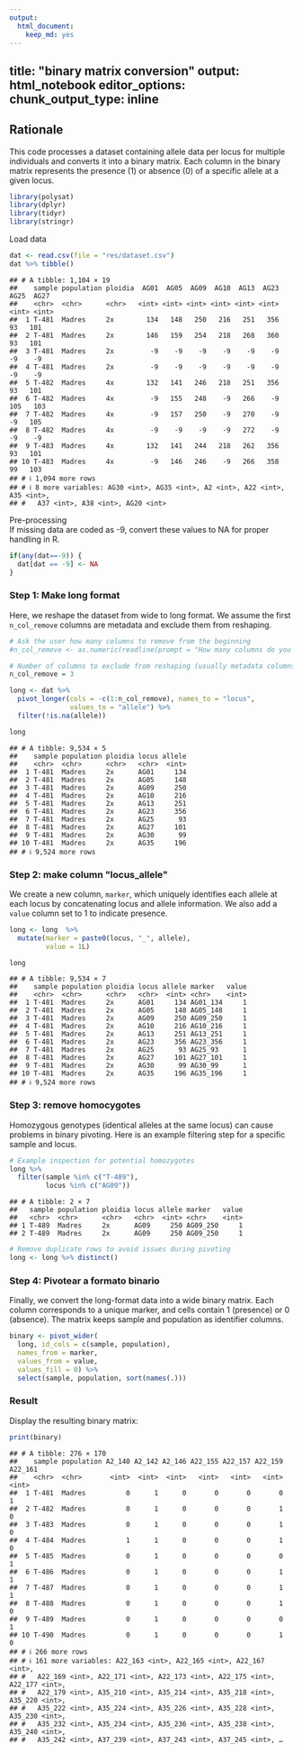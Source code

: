 ```yaml
---
output: 
  html_document: 
    keep_md: yes
---
```

title: "binary matrix conversion"
output: html_notebook
editor_options: 
  chunk_output_type: inline
---

## Rationale
This code processes a dataset containing allele data per locus for multiple individuals and converts it into a binary matrix. Each column in the binary matrix represents the presence (1) or absence (0) of a specific allele at a given locus.



```r
library(polysat)
library(dplyr)
library(tidyr)
library(stringr)
```

Load data 

```r
dat <- read.csv(file = "res/dataset.csv")
dat %>% tibble()
```

```
## # A tibble: 1,104 × 19
##    sample population ploidia  AG01  AG05  AG09  AG10  AG13  AG23  AG25  AG27
##    <chr>  <chr>      <chr>   <int> <int> <int> <int> <int> <int> <int> <int>
##  1 T-481  Madres     2x        134   148   250   216   251   356    93   101
##  2 T-481  Madres     2x        146   159   254   218   268   360    93   101
##  3 T-481  Madres     2x         -9    -9    -9    -9    -9    -9    -9    -9
##  4 T-481  Madres     2x         -9    -9    -9    -9    -9    -9    -9    -9
##  5 T-482  Madres     4x        132   141   246   218   251   356    93   101
##  6 T-482  Madres     4x         -9   155   248    -9   266    -9   105   103
##  7 T-482  Madres     4x         -9   157   250    -9   270    -9    -9   105
##  8 T-482  Madres     4x         -9    -9    -9    -9   272    -9    -9    -9
##  9 T-483  Madres     4x        132   141   244   218   262   356    93   101
## 10 T-483  Madres     4x         -9   146   246    -9   266   358    99   103
## # ℹ 1,094 more rows
## # ℹ 8 more variables: AG30 <int>, AG35 <int>, A2 <int>, A22 <int>, A35 <int>,
## #   A37 <int>, A38 <int>, AG20 <int>
```

Pre-processing   
If missing data are coded as -9, convert these values to NA for proper handling in R. 

```r
if(any(dat==-9)) {
  dat[dat == -9] <- NA
}
```


### Step 1: Make long format
Here, we reshape the dataset from wide to long format. We assume the first `n_col_remove` columns are metadata and exclude them from reshaping.


```r
# Ask the user how many columns to remove from the beginning
#n_col_remove <- as.numeric(readline(prompt = "How many columns do you want to #remove from the start? "))

# Number of columns to exclude from reshaping (usually metadata columns)
n_col_remove = 3

long <- dat %>%
  pivot_longer(cols = -c(1:n_col_remove), names_to = "locus", 
               values_to = "allele") %>%
  filter(!is.na(allele))

long
```

```
## # A tibble: 9,534 × 5
##    sample population ploidia locus allele
##    <chr>  <chr>      <chr>   <chr>  <int>
##  1 T-481  Madres     2x      AG01     134
##  2 T-481  Madres     2x      AG05     148
##  3 T-481  Madres     2x      AG09     250
##  4 T-481  Madres     2x      AG10     216
##  5 T-481  Madres     2x      AG13     251
##  6 T-481  Madres     2x      AG23     356
##  7 T-481  Madres     2x      AG25      93
##  8 T-481  Madres     2x      AG27     101
##  9 T-481  Madres     2x      AG30      99
## 10 T-481  Madres     2x      AG35     196
## # ℹ 9,524 more rows
```

### Step 2: make column "locus_allele"
We create a new column, `marker`, which uniquely identifies each allele at each locus by concatenating locus and allele information. We also add a `value` column set to 1 to indicate presence.

```r
long <- long  %>% 
  mutate(marker = paste0(locus, "_", allele),
         value = 1L)

long
```

```
## # A tibble: 9,534 × 7
##    sample population ploidia locus allele marker   value
##    <chr>  <chr>      <chr>   <chr>  <int> <chr>    <int>
##  1 T-481  Madres     2x      AG01     134 AG01_134     1
##  2 T-481  Madres     2x      AG05     148 AG05_148     1
##  3 T-481  Madres     2x      AG09     250 AG09_250     1
##  4 T-481  Madres     2x      AG10     216 AG10_216     1
##  5 T-481  Madres     2x      AG13     251 AG13_251     1
##  6 T-481  Madres     2x      AG23     356 AG23_356     1
##  7 T-481  Madres     2x      AG25      93 AG25_93      1
##  8 T-481  Madres     2x      AG27     101 AG27_101     1
##  9 T-481  Madres     2x      AG30      99 AG30_99      1
## 10 T-481  Madres     2x      AG35     196 AG35_196     1
## # ℹ 9,524 more rows
```

### Step 3: remove homocygotes

Homozygous genotypes (identical alleles at the same locus) can cause problems in binary pivoting. Here is an example filtering step for a specific sample and locus.


```r
# Example inspection for potential homozygotes
long %>% 
  filter(sample %in% c("T-489"),
         locus %in% c("AG09"))
```

```
## # A tibble: 2 × 7
##   sample population ploidia locus allele marker   value
##   <chr>  <chr>      <chr>   <chr>  <int> <chr>    <int>
## 1 T-489  Madres     2x      AG09     250 AG09_250     1
## 2 T-489  Madres     2x      AG09     250 AG09_250     1
```

```r
# Remove duplicate rows to avoid issues during pivoting
long <- long %>% distinct()
```



### Step 4: Pivotear a formato binario
Finally, we convert the long-format data into a wide binary matrix. Each column corresponds to a unique marker, and cells contain 1 (presence) or 0 (absence). The matrix keeps sample and population as identifier columns.

```r
binary <- pivot_wider(
  long, id_cols = c(sample, population),
  names_from = marker,
  values_from = value,
  values_fill = 0) %>% 
  select(sample, population, sort(names(.))) 
```


### Result
Display the resulting binary matrix:

```r
print(binary)
```

```
## # A tibble: 276 × 170
##    sample population A2_140 A2_142 A2_146 A22_155 A22_157 A22_159 A22_161
##    <chr>  <chr>       <int>  <int>  <int>   <int>   <int>   <int>   <int>
##  1 T-481  Madres          0      1      0       0       0       0       1
##  2 T-482  Madres          0      1      0       0       0       1       0
##  3 T-483  Madres          0      1      0       0       0       1       0
##  4 T-484  Madres          1      1      0       0       0       1       0
##  5 T-485  Madres          0      1      0       0       0       0       1
##  6 T-486  Madres          0      1      0       0       0       1       1
##  7 T-487  Madres          0      1      0       0       0       1       1
##  8 T-488  Madres          0      1      0       0       0       1       0
##  9 T-489  Madres          0      1      0       0       0       0       1
## 10 T-490  Madres          0      1      0       0       0       1       0
## # ℹ 266 more rows
## # ℹ 161 more variables: A22_163 <int>, A22_165 <int>, A22_167 <int>,
## #   A22_169 <int>, A22_171 <int>, A22_173 <int>, A22_175 <int>, A22_177 <int>,
## #   A22_179 <int>, A35_210 <int>, A35_214 <int>, A35_218 <int>, A35_220 <int>,
## #   A35_222 <int>, A35_224 <int>, A35_226 <int>, A35_228 <int>, A35_230 <int>,
## #   A35_232 <int>, A35_234 <int>, A35_236 <int>, A35_238 <int>, A35_240 <int>,
## #   A35_242 <int>, A37_239 <int>, A37_243 <int>, A37_245 <int>, …
```


